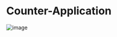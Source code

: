 # Counter-Application
![image](https://user-images.githubusercontent.com/77735061/178797331-8d124439-462e-4474-842e-ce0ec1f43444.png)
